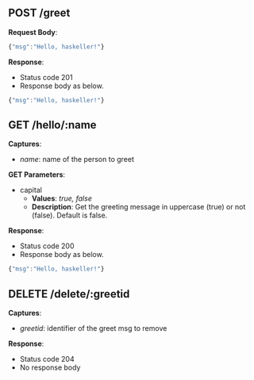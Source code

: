 POST /greet
-----------

**Request Body**: 

``` javascript
{"msg":"Hello, haskeller!"}
```

**Response**: 

 - Status code 201
 - Response body as below.

``` javascript
{"msg":"Hello, haskeller!"}
```

GET /hello/:name
----------------

**Captures**: 

- *name*: name of the person to greet

**GET Parameters**: 

 - capital
     - **Values**: *true, false*
     - **Description**: Get the greeting message in uppercase (true) or not (false). Default is false.

**Response**: 

 - Status code 200
 - Response body as below.

``` javascript
{"msg":"Hello, haskeller!"}
```

DELETE /delete/:greetid
-----------------------

**Captures**: 

- *greetid*: identifier of the greet msg to remove

**Response**: 

 - Status code 204
 - No response body
